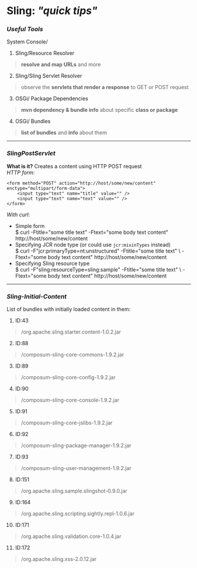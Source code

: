 # Sling: *"quick tips"*

### *Useful Tools*
System Console/  
1. Sling/Resource Resolver
>   **resolve and map URLs** and more
2. Sling/Sling Servlet Resolver
>   observe the **servlets that render a response** to GET or POST request
3. OSGi/ Package Dependencies
>   **mvn dependency & bundle info** about specific **class or package**
4. OSGi/ Bundles
>   **list of bundles** and **info** about them

***

### *SlingPostServlet*  
**What is it?** Creates a content using HTTP POST request  
*HTTP form*:  

	<form method="POST" action="http://host/some/new/content" enctype="multipart/form-data">
		<input type="text" name="title" value="" />
		<input type="text" name="text" value="" />
	</form>

*With curl*:  
* Simple form  
  	$ curl -Ftitle="some title text" -Ftext="some body text content" http://host/some/new/content
* Specifying JCR node type (or could use `jcr:mixinTypes` instead)  
  	$ curl -F"jcr:primaryType=nt:unstructured" -Ftitle="some title text" \ -Ftext="some body text content" http://host/some/new/content
* Specifying Sling resource type  
  	$ curl -F"sling:resourceType=sling:sample" -Ftitle="some title text" \ -Ftext="some body text content" http://host/some/new/content

***

### *Sling-Initial-Content*  
List of bundles with initially loaded content in them:

1. ID:43  
> /org.apache.sling.starter.content-1.0.2.jar

2. ID:88  
> /composum-sling-core-commons-1.9.2.jar

3. ID:89  
> /composum-sling-core-config-1.9.2.jar

4. ID:90  
> /composum-sling-core-console-1.9.2.jar

5. ID:91  
> /composum-sling-core-jslibs-1.9.2.jar

6. ID:92  
> /composum-sling-package-manager-1.9.2.jar

7. ID:93  
> /composum-sling-user-management-1.9.2.jar

8. ID:151  
> /org.apache.sling.sample.slingshot-0.9.0.jar

9. ID:164  
> /org.apache.sling.scripting.sightly.repl-1.0.6.jar

10. ID:171  
> /org.apache.sling.validation.core-1.0.4.jar

11. ID:172  
> /org.apache.sling.xss-2.0.12.jar